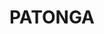 ---
lastmod: '2025-04-06T06:05:20+00:00'
latitude: -33.482123
layout: suburb
longitude: 151.331154
postcode: '2256'
state: NSW
title: PATONGA
url: /nsw/patonga/
---